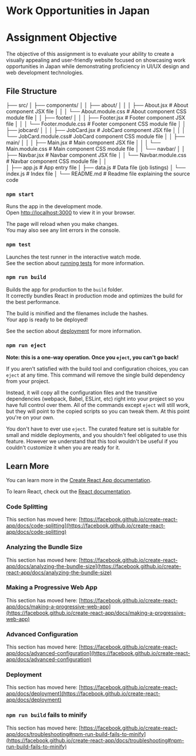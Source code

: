 # Work Opportunities in Japan

# Assignment Objective

The objective of this assignment is to evaluate your ability to create a visually appealing and
user-friendly website focused on showcasing work opportunities in Japan while
demonstrating proficiency in UI/UX design and web development technologies.

## File Structure

├── src/
│   ├── components/
│   │   ├── about/
│   │   │   ├── About.jsx         # About component JSX file
│   │   │   └── About.module.css  # About component CSS module file
│   │   ├── footer/
│   │   │   ├── Footer.jsx        # Footer component JSX file
│   │   │   └── Footer.module.css # Footer component CSS module file
│   │   ├── jobcard/
│   │   │   ├── JobCard.jsx       # JobCard component JSX file
│   │   │   └── JobCard.module.css# JobCard component CSS module file
│   │   ├── main/
│   │   │   ├── Main.jsx          # Main component JSX file
│   │   │   └── Main.module.css   # Main component CSS module file
│   │   └── navbar/
│   │       ├── Navbar.jsx        # Navbar component JSX file
│   │       └── Navbar.module.css # Navbar component CSS module file
│   │   
│   ├── app.js                    # App entry file
│   ├── data.js                   # Data file (job listings)
│   └── index.js                  # Index file
│
└── README.md                     # Readme file explaining the source code



### `npm start`

Runs the app in the development mode.\
Open [http://localhost:3000](http://localhost:3000) to view it in your browser.

The page will reload when you make changes.\
You may also see any lint errors in the console.

### `npm test`

Launches the test runner in the interactive watch mode.\
See the section about [running tests](https://facebook.github.io/create-react-app/docs/running-tests) for more information.

### `npm run build`

Builds the app for production to the `build` folder.\
It correctly bundles React in production mode and optimizes the build for the best performance.

The build is minified and the filenames include the hashes.\
Your app is ready to be deployed!

See the section about [deployment](https://facebook.github.io/create-react-app/docs/deployment) for more information.

### `npm run eject`

**Note: this is a one-way operation. Once you `eject`, you can't go back!**

If you aren't satisfied with the build tool and configuration choices, you can `eject` at any time. This command will remove the single build dependency from your project.

Instead, it will copy all the configuration files and the transitive dependencies (webpack, Babel, ESLint, etc) right into your project so you have full control over them. All of the commands except `eject` will still work, but they will point to the copied scripts so you can tweak them. At this point you're on your own.

You don't have to ever use `eject`. The curated feature set is suitable for small and middle deployments, and you shouldn't feel obligated to use this feature. However we understand that this tool wouldn't be useful if you couldn't customize it when you are ready for it.

## Learn More

You can learn more in the [Create React App documentation](https://facebook.github.io/create-react-app/docs/getting-started).

To learn React, check out the [React documentation](https://reactjs.org/).

### Code Splitting

This section has moved here: [https://facebook.github.io/create-react-app/docs/code-splitting](https://facebook.github.io/create-react-app/docs/code-splitting)

### Analyzing the Bundle Size

This section has moved here: [https://facebook.github.io/create-react-app/docs/analyzing-the-bundle-size](https://facebook.github.io/create-react-app/docs/analyzing-the-bundle-size)

### Making a Progressive Web App

This section has moved here: [https://facebook.github.io/create-react-app/docs/making-a-progressive-web-app](https://facebook.github.io/create-react-app/docs/making-a-progressive-web-app)

### Advanced Configuration

This section has moved here: [https://facebook.github.io/create-react-app/docs/advanced-configuration](https://facebook.github.io/create-react-app/docs/advanced-configuration)

### Deployment

This section has moved here: [https://facebook.github.io/create-react-app/docs/deployment](https://facebook.github.io/create-react-app/docs/deployment)

### `npm run build` fails to minify

This section has moved here: [https://facebook.github.io/create-react-app/docs/troubleshooting#npm-run-build-fails-to-minify](https://facebook.github.io/create-react-app/docs/troubleshooting#npm-run-build-fails-to-minify)
